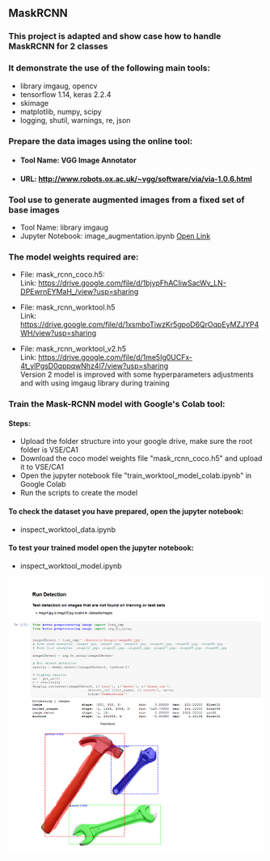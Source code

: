 ## MaskRCNN

### This project is adapted and show case how to handle MaskRCNN for 2 classes
### It demonstrate the use of the following main tools:
- library imgaug, opencv
- tensorflow 1.14, keras 2.2.4
- skimage
- matplotlib, numpy, scipy
- logging, shutil, warnings, re, json

### Prepare the data images using the online tool: 
- #### Tool Name:  VGG Image Annotator 
- #### URL:        http://www.robots.ox.ac.uk/~vgg/software/via/via-1.0.6.html

### Tool use to generate augmented images from a fixed set of base images
- Tool Name:        library imgaug
- Jupyter Notebook: image_augmentation.ipynb
[Open Link](https://github.com/nusisschad/MaskRCNN/blob/master/augmentation/image_augmentation.ipynb)

### The model weights required are:
- File:  	mask_rcnn_coco.h5:   
Link:	https://drive.google.com/file/d/1bjypFhACIiwSacWv_LN-DPEwrnEYMaH_/view?usp=sharing

- File: 	mask_rcnn_worktool.h5   
Link:	https://drive.google.com/file/d/1xsmboTiwzKr5gpoD6QrOqpEyMZJYP4WH/view?usp=sharing

- File: 	mask_rcnn_worktool_v2.h5   
Link:	https://drive.google.com/file/d/1me5Ig0UCFx-4t_ylPgsD0qppqwNhz4l7/view?usp=sharing   
Version 2 model is improved with some hyperparameters adjustments and with using imgaug library during training 

### Train the Mask-RCNN model with Google's Colab tool:
#### Steps:
- Upload the folder structure into your google drive, make sure the root folder is VSE/CA1
- Download the coco model weights file "mask_rcnn_coco.h5" and upload it to VSE/CA1
- Open the jupyter notebook file "train_worktool_model_colab.ipynb" in Google Colab
- Run the scripts to create the model

#### To check the dataset you have prepared, open the jupyter notebook:
- inspect_worktool_data.ipynb

#### To test your trained model open the jupyter notebook:
- inspect_worktool_model.ipynb

![](image/result.jpg)
